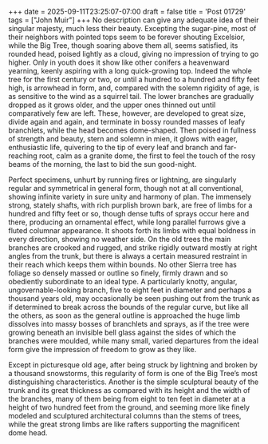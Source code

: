 +++
date = 2025-09-11T23:25:07-07:00
draft = false
title = 'Post 01729'
tags = ["John Muir"]
+++
No description can give any adequate idea of their singular majesty, much less their beauty. Excepting the sugar-pine, most of their neighbors with pointed tops seem to be forever shouting Excelsior, while the Big Tree, though soaring above them all, seems satisfied, its rounded head, poised lightly as a cloud, giving no impression of trying to go higher. Only in youth does it show like other conifers a heavenward yearning, keenly aspiring with a long quick-growing top. Indeed the whole tree for the first century or two, or until a hundred to a hundred and fifty feet high, is arrowhead in form, and, compared with the solemn rigidity of age, is as sensitive to the wind as a squirrel tail. The lower branches are gradually dropped as it grows older, and the upper ones thinned out until comparatively few are left. These, however, are developed to great size, divide again and again, and terminate in bossy rounded masses of leafy branchlets, while the head becomes dome-shaped. Then poised in fullness of strength and beauty, stern and solemn in mien, it glows with eager, enthusiastic life, quivering to the tip of every leaf and branch and far-reaching root, calm as a granite dome, the first to feel the touch of the rosy beams of the morning, the last to bid the sun good-night.

Perfect specimens, unhurt by running fires or lightning, are singularly regular and symmetrical in general form, though not at all conventional, showing infinite variety in sure unity and harmony of plan. The immensely strong, stately shafts, with rich purplish brown bark, are free of limbs for a hundred and fifty feet or so, though dense tufts of sprays occur here and there, producing an ornamental effect, while long parallel furrows give a fluted columnar appearance. It shoots forth its limbs with equal boldness in every direction, showing no weather side. On the old trees the main branches are crooked and rugged, and strike rigidly outward mostly at right angles from the trunk, but there is always a certain measured restraint in their reach which keeps them within bounds. No other Sierra tree has foliage so densely massed or outline so finely, firmly drawn and so obediently subordinate to an ideal type. A particularly knotty, angular, ungovernable-looking branch, five to eight feet in diameter and perhaps a thousand years old, may occasionally be seen pushing out from the trunk as if determined to break across the bounds of the regular curve, but like all the others, as soon as the general outline is approached the huge limb dissolves into massy bosses of branchlets and sprays, as if the tree were growing beneath an invisible bell glass against the sides of which the branches were moulded, while many small, varied departures from the ideal form give the impression of freedom to grow as they like.

Except in picturesque old age, after being struck by lightning and broken by a thousand snowstorms, this regularity of form is one of the Big Tree’s most distinguishing characteristics. Another is the simple sculptural beauty of the trunk and its great thickness as compared with its height and the width of the branches, many of them being from eight to ten feet in diameter at a height of two hundred feet from the ground, and seeming more like finely modeled and sculptured architectural columns than the stems of trees, while the great strong limbs are like rafters supporting the magnificent dome head.
